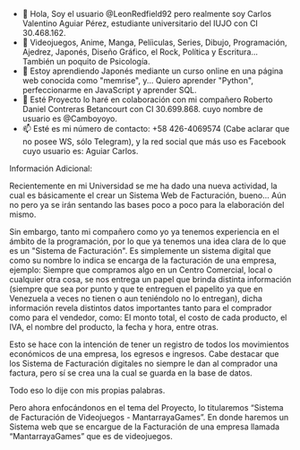 - 👋 Hola, Soy el usuario @LeonRedfield92 pero realmente soy Carlos Valentino Aguiar Pérez, estudiante universitario del IUJO con CI 30.468.162.
- 👀 Videojuegos, Anime, Manga, Pelíiculas, Series, Dibujo, Programación, Ajedrez, Japonés, Diseño Gráfico, el Rock, Política y Escritura... También un poquito de Psicología.
- 🌱 Estoy aprendiendo Japonés mediante un curso online en una página web conocida como "memrise", y... Quiero aprender "Python", perfeccionarme en JavaScript y aprender SQL.
- 💞️ Esté Proyecto lo haré en colaboración con mi compañero Roberto Daniel Contreras Betancourt con CI 30.699.868. cuyo nombre de usuario es @Camboyoyo.
- 📫 Esté es mi número de contacto: +58 426-4069574 (Cabe aclarar que no posee WS, sólo Telegram), y la red social que más uso es Facebook cuyo usuario es: Aguiar Carlos.

Información Adicional:

Recientemente en mi Universidad se me ha dado una nueva actividad, la cual es básicamente el crear un Sistema Web de Facturación, bueno...
Aún no pero ya se irán sentando las bases poco a poco para la elaboración del mismo.

Sin embargo, tanto mi compañero como yo ya tenemos experiencia en el ámbito de la programación, por lo que ya tenemos una idea clara de lo que es un "Sistema de Facturación".
Es simplemente un sistema digital que como su nombre lo indica se encarga de la facturación de una empresa, ejemplo: Siempre que compramos algo en un Centro Comercial, local o cualquier
otra cosa, se nos entrega un papel que brinda distinta información (siempre que sea por punto y que te entreguen el papelito ya que en Venezuela a veces no tienen o aun teniéndolo no lo
entregan), dicha información revela distintos datos importantes tanto para el comprador como para el vendedor, como: El monto total, el costo de cada producto, el IVA, el nombre del
producto, la fecha y hora, entre otras.

Esto se hace con la intención de tener un registro de todos los movimientos económicos de una empresa, los egresos e ingresos. Cabe destacar que los Sistema de Facturación digitales
no siempre le dan al comprador una factura, pero sí se crea una la cual se guarda en la base de datos.

Todo eso lo dije con mis propias palabras.

Pero ahora enfocándonos en el tema del Proyecto, lo titularemos “Sistema de Facturación de Videojuegos - MantarrayaGames”. En donde haremos un Sistema web que se encargue de la Facturación
de una empresa llamada “MantarrayaGames” que es de videojuegos.

<!---
LeonRedfield92/LeonRedfield92 is a ✨ special ✨ repository because its `README.md` (this file) appears on your GitHub profile.
You can click the Preview link to take a look at your changes.
--->
